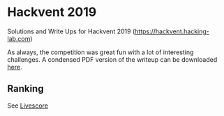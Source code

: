 # Hackvent 2019
Solutions and Write Ups for Hackvent 2019 (https://hackvent.hacking-lab.com)

As always, the competition was great fun with a lot of interesting challenges. A condensed PDF version of the writeup can be downloaded [here](./writeup.pdf).

## Ranking
See [Livescore](https://ranking.academy.hacking-lab.com/)